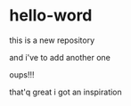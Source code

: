 # hello-word
this is a new repository

and i've to add another one

oups!!!

that'q great i got an inspiration
